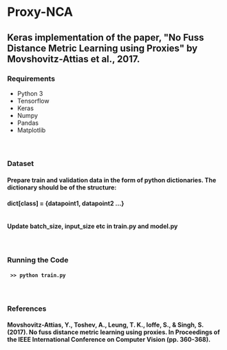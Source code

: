 # Proxy-NCA
## Keras implementation of the paper, "No Fuss Distance Metric Learning using Proxies" by Movshovitz-Attias et al., 2017.

### Requirements
* Python 3
* Tensorflow
* Keras
* Numpy
* Pandas
* Matplotlib
#### </br>

### Dataset
#### Prepare train and validation data in the form of python dictionaries. The dictionary should be of the structure:
#### dict[class] = {datapoint1, datapoint2 ...} </br></br>
#### Update batch_size, input_size etc in train.py and model.py
#### </br>

### Running the Code

#### ``` >> python train.py```
#### </br>

### References
#### Movshovitz-Attias, Y., Toshev, A., Leung, T. K., Ioffe, S., & Singh, S. (2017). No fuss distance metric learning using proxies. In Proceedings of the IEEE International Conference on Computer Vision (pp. 360-368).
